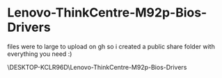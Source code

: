 # Lenovo-ThinkCentre-M92p-Bios-Drivers

files were to large to upload on gh so i created a public share folder with everything you need :)

\\DESKTOP-KCLR96D\Lenovo-ThinkCentre-M92p-Bios-Drivers
